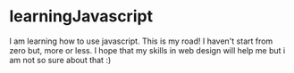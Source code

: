 # learningJavascript
I am learning how to use javascript. This is my road!
I haven't start from zero but, more or less. 
I hope that my skills in web design will help me but i am not so sure about that :)
